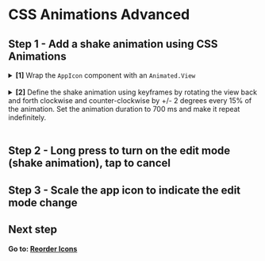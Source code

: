 # CSS Animations Advanced

## Step 1 - Add a shake animation using CSS Animations

<details>
<summary>
  <b>[1]</b> Wrap the <code>AppIcon</code> component with an <code>Animated.View</code>
</summary>

<br/>

Make sure the <code>Animated</code> is imported from <code>react-native-reanimated</code>.

```jsx
import Animated from "react-native-reanimated";

<Animated.View>
  <AppIcon app={apps[0]} />
</Animated.View>;
```

</details>
<br />

<details>
<summary>
  <b>[2]</b> Define the shake animation using keyframes by rotating the view back and forth clockwise and counter-clockwise by +/- 2 degrees every 15% of the animation. Set the animation duration to 700 ms and make it repeat indefinitely.
</summary>

<br/>

If you want, you can define the animation object outside of the component.

```jsx
const shake: CSSAnimationKeyframes = {
  from: {
    transform: [{ rotateZ: "2deg" }],
  },
  "15%": {
    transform: [{ rotateZ: "-2deg" }],
  },
  "30%": {
    transform: [{ rotateZ: "2deg" }],
  },
  "45%": {
    transform: [{ rotateZ: "-2deg" }],
  },
  "60%": {
    transform: [{ rotateZ: "2deg" }],
  },
  "75%": {
    transform: [{ rotateZ: "-2deg" }],
  },
  to: {
    transform: [{ rotateZ: "2deg" }],
  },
};

<Animated.View
  style={{
    animationName: shake,
    animationDuration: 700,
    animationIterationCount: "infinite",
  }}
>
  <AppIcon app={apps[0]} />
</Animated.View>;
```

</details>
<br />

## Step 2 - Long press to turn on the edit mode (shake animation), tap to cancel

## Step 3 - Scale the app icon to indicate the edit mode change

## Next step

**Go to: [Reorder Icons](../ReorderIcons/)**
